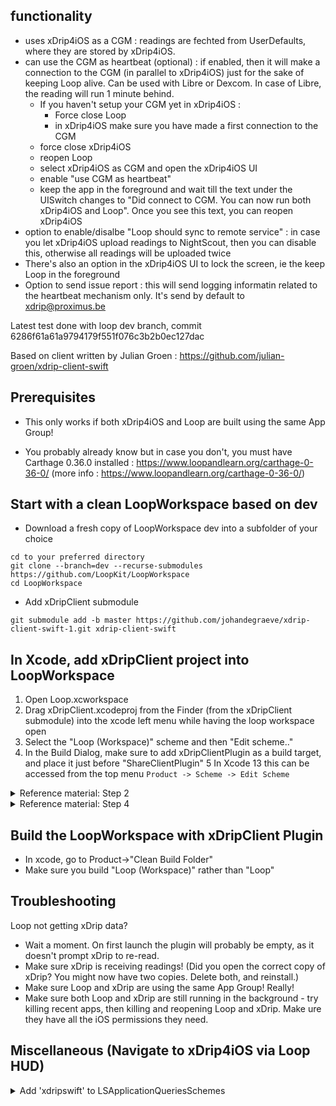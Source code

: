 ## functionality

- uses xDrip4iOS as a CGM : readings are fechted from UserDefaults, where they are stored by xDrip4iOS.
- can use the CGM as heartbeat (optional) : if enabled, then it will make a connection to the CGM (in parallel to xDrip4iOS) just for the sake of keeping Loop alive. Can be used with Libre or Dexcom. In case of Libre, the reading will run 1 minute behind.
  - If you haven't setup your CGM yet in xDrip4iOS : 
      - Force close Loop
      - in xDrip4iOS make sure you have made a first connection to the CGM
  - force close xDrip4iOS
  - reopen Loop
  - select xDrip4iOS as CGM and open the xDrip4iOS UI
  - enable "use CGM as heartbeat"
  - keep the app in the foreground and wait till the text under the UISwitch changes to "Did connect to CGM. You can now run both xDrip4iOS and Loop". Once you see this text, you can reopen xDrip4iOS
- option to enable/disalbe "Loop should sync to remote service" : in case you let xDrip4iOS upload readings to NightScout, then you can disable this, otherwise all readings will be uploaded twice
- There's also an option in the xDrip4iOS UI to lock the screen, ie the keep Loop in the foreground 
- Option to send issue report : this will send logging informatin related to the heartbeat mechanism only. It's send by default to xdrip@proximus.be

Latest test done with loop dev branch, commit 6286f61a61a9794179f551f076c3b2b0ec127dac

Based on client written by Julian Groen : https://github.com/julian-groen/xdrip-client-swift

## Prerequisites

- This only works if both xDrip4iOS and Loop are built using the same App Group!

- You probably already know but in case you don't, you must have Carthage 0.36.0 installed : https://www.loopandlearn.org/carthage-0-36-0/
(more info : https://www.loopandlearn.org/carthage-0-36-0/)

## Start with a clean LoopWorkspace based on dev

* Download a fresh copy of LoopWorkspace dev into a subfolder of your choice
```
cd to your preferred directory
git clone --branch=dev --recurse-submodules https://github.com/LoopKit/LoopWorkspace
cd LoopWorkspace
```

* Add xDripClient submodule
```
git submodule add -b master https://github.com/johandegraeve/xdrip-client-swift-1.git xdrip-client-swift
```

## In Xcode, add xDripClient project into LoopWorkspace
1. Open Loop.xcworkspace
2. Drag xDripClient.xcodeproj from the Finder (from the xDripClient submodule) into the xcode left menu while having the loop workspace open
3. Select the "Loop (Workspace)" scheme and then "Edit scheme.."
4. In the Build Dialog, make sure to add xDripClientPlugin as a build target, and place it just before "ShareClientPlugin"
5 In Xcode 13 this can be accessed from the top menu `Product -> Scheme -> Edit Scheme`

<details>
<summary>Reference material: Step 2</summary>

  ![Schermafbeelding 2022-03-15 om 20 42 54](https://user-images.githubusercontent.com/55219001/158459048-e0fd4d82-780c-4452-851d-4d48a3e15594.png)

</details>

<details>
<summary>Reference material: Step 4</summary>

  ![Schermafbeelding 2022-03-15 om 20 43 16](https://user-images.githubusercontent.com/55219001/158459062-1e267e3f-33cb-431b-874c-688555a7a099.png)

</details>

## Build the LoopWorkspace with xDripClient Plugin
* In xcode, go to Product->"Clean Build Folder"
* Make sure you build "Loop (Workspace)" rather than "Loop"

## Troubleshooting
Loop not getting xDrip data?
* Wait a moment. On first launch the plugin will probably be empty, as it doesn't prompt xDrip to re-read.
* Make sure xDrip is receiving readings! (Did you open the correct copy of xDrip? You might now have two copies. Delete both, and reinstall.)
* Make sure Loop and xDrip are using the same App Group! Really!
* Make sure both Loop and xDrip are still running in the background - try killing recent apps, then killing and reopening Loop and xDrip. Make ure they have all the iOS permissions they need.

## Miscellaneous (Navigate to xDrip4iOS via Loop HUD)

<details>
<summary>Add 'xdripswift' to LSApplicationQueriesSchemes</summary>

  ![Schermafbeelding 2022-03-15 om 20 38 37](https://user-images.githubusercontent.com/55219001/158460127-6f55a457-fcb4-4dbd-ba55-8c744b66782a.png)

</details>
